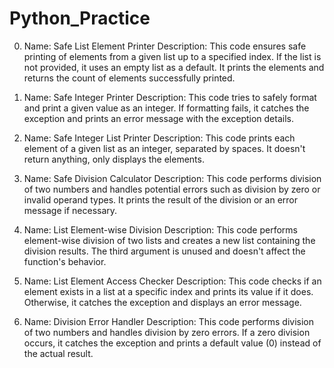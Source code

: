 # Python_Practice
0.	Name: Safe List Element Printer
		Description: This code ensures safe printing of elements from a given list up to a specified index. If the list is not provided, it uses an empty list as a 
    default. It prints the elements and returns the count of elements successfully printed.

1.	Name: Safe Integer Printer
		Description: This code tries to safely format and print a given value as an integer. If formatting fails, it catches the exception and prints an error message with 
    the exception details.

2.	Name: Safe Integer List Printer
		Description: This code prints each element of a given list as an integer, separated by spaces. It doesn't return anything, only displays the elements.

3.	Name: Safe Division Calculator
		Description: This code performs division of two numbers and handles potential errors such as division by zero or invalid operand types. It prints the result of the 
    division or an error message if necessary.

4.	Name: List Element-wise Division
		Description: This code performs element-wise division of two lists and creates a new list containing the division results. The third argument is unused and doesn't 		affect the function's behavior.

5.	Name: List Element Access Checker
		Description: This code checks if an element exists in a list at a specific index and prints its value if it does. Otherwise, it catches the exception and displays 
    an error message.

6.	Name: Division Error Handler
		Description: This code performs division of two numbers and handles division by zero errors. If a zero division occurs, it catches the exception and prints a 
    default value (0) instead of the actual result.
